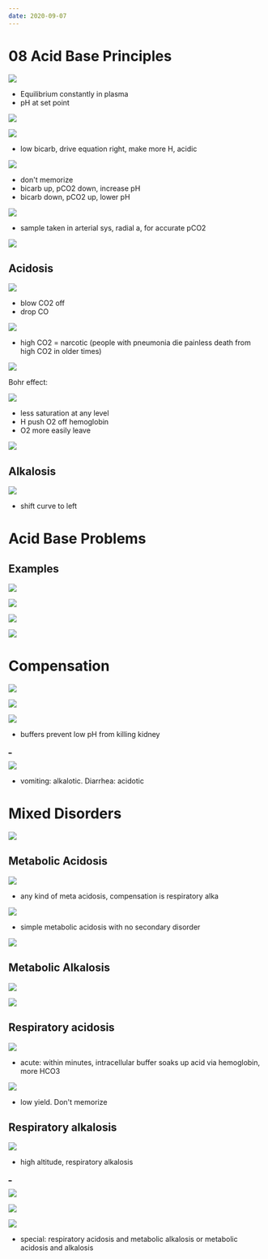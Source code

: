 ```yaml
---
date: 2020-09-07
---
```


# 08 Acid Base Principles

<!-- acid base equilibrium equation, maintained how, what happens with low and high values -->

![](https://photos.thisispiggy.com/file/wikiFiles/TKHlowY.jpg)

- Equilibrium constantly in plasma
- pH at set point

![](https://photos.thisispiggy.com/file/wikiFiles/rcvRs9q.jpg)

![](https://photos.thisispiggy.com/file/wikiFiles/i1JiTF7.jpg)

- low bicarb, drive equation right, make more H, acidic

![](https://photos.thisispiggy.com/file/wikiFiles/jGJCrx2.jpg)

- don't memorize
- bicarb up, pCO2 down, increase pH
- bicarb down, pCO2 up, lower pH

<!-- normal bicarb, pCO2, pH -->

![](https://photos.thisispiggy.com/file/wikiFiles/LJrJ5d7.jpg)

- sample taken in arterial sys, radial a, for accurate pCO2

<!-- acidosis vs acidemia. Alkalosis vs alkalemia -->

![](https://photos.thisispiggy.com/file/wikiFiles/DlaM8SC.jpg)

## Acidosis

<!-- acidosis cardio, respiratory, CNS, electrolyte symptoms. Hemoglobin curve shift -->

![](https://photos.thisispiggy.com/file/wikiFiles/h6Und2k.jpg)

- blow CO2 off
- drop CO

![](https://photos.thisispiggy.com/file/wikiFiles/esgwERy.jpg)

- high CO2 = narcotic (people with pneumonia die painless death from high CO2 in older times)

![](https://photos.thisispiggy.com/file/wikiFiles/PQRo9BE.jpg)

Bohr effect:

![](https://photos.thisispiggy.com/file/wikiFiles/k4Ia9Ib.jpg)

- less saturation at any level
- H push O2 off hemoglobin
- O2 more easily leave

![](https://photos.thisispiggy.com/file/wikiFiles/E4voOV2.jpg)

## Alkalosis

<!-- alkalosis respiratory, cardio, CNS, electrolyte symptoms. Hemoglobin curve shift -->

![](https://photos.thisispiggy.com/file/wikiFiles/3huyI1L.jpg)

- shift curve to left

# Acid Base Problems

## Examples

<!-- .<br><img src='images/EaOaAtZ.jpg' alt='_' /><br>. -->

![](https://photos.thisispiggy.com/file/wikiFiles/3BQMgW1.jpg)

![](https://photos.thisispiggy.com/file/wikiFiles/6GHQdU9.jpg)

<!-- .<br><img src='images/5hb7jar.jpg' alt='_' /><br>. -->

![](https://photos.thisispiggy.com/file/wikiFiles/kH0TH6K.jpg)

![](https://photos.thisispiggy.com/file/wikiFiles/6GHQdU9.jpg)

# Compensation

<!-- respiratory compensation how -->

![](https://photos.thisispiggy.com/file/wikiFiles/0lq5pno.jpg)

![](https://photos.thisispiggy.com/file/wikiFiles/DuW1v5H.jpg)

<!-- renal compensation how -->

![](https://photos.thisispiggy.com/file/wikiFiles/vthZ9I7.jpg)

- buffers prevent low pH from killing kidney

[_]()

![](https://photos.thisispiggy.com/file/wikiFiles/6kCfDRZ.jpg)

- vomiting: alkalotic. Diarrhea: acidotic

# Mixed Disorders

![](https://photos.thisispiggy.com/file/wikiFiles/7EtPtoM.jpg)

## Metabolic Acidosis

<!-- metabolic acidosis compensation how and formula -->

![](https://photos.thisispiggy.com/file/wikiFiles/AqsfEu0.jpg)

- any kind of meta acidosis, compensation is respiratory alka

<!-- .<br><img src='images/JqAnE9t.jpg' alt='_' /><br>. -->

![](https://photos.thisispiggy.com/file/wikiFiles/TZKkYpQ.jpg)

- simple metabolic acidosis with no secondary disorder

<!-- .<br><img src='images/QelIbe3.jpg' alt='_' /><br>. -->

![](https://photos.thisispiggy.com/file/wikiFiles/gdwTMyn.jpg)

## Metabolic Alkalosis

<!-- metabolic alkalosis compensation how and formula -->

![](https://photos.thisispiggy.com/file/wikiFiles/ZaZNYYc.jpg)

<!-- .<br><img src='images/KEMbbst.jpg' alt='_' /><br>. -->

![](https://photos.thisispiggy.com/file/wikiFiles/Gcoxyum.jpg)

## Respiratory acidosis

<!-- respiratory acidosis compensation how and formula -->

![](https://photos.thisispiggy.com/file/wikiFiles/9uUl7LQ.jpg)

- acute: within minutes, intracellular buffer soaks up acid via hemoglobin, more HCO3

<!-- .<br><img src='images/Ocz38yW.jpg' alt='_' /><br>. -->

![](https://photos.thisispiggy.com/file/wikiFiles/A7EjNyN.jpg)

- low yield. Don't memorize

## Respiratory alkalosis

<!-- respiratory alkalosis compensation and how -->

![](https://photos.thisispiggy.com/file/wikiFiles/Is6eeuZ.jpg)

- high altitude, respiratory alkalosis

[_]()

![](https://photos.thisispiggy.com/file/wikiFiles/e1Oo8qZ.jpg)

<!-- acidosis and alkalosis, compensation, fomula summary -->

![](https://photos.thisispiggy.com/file/wikiFiles/thnh2lW.jpg)

<!-- anion gap use when -->

![](https://photos.thisispiggy.com/file/wikiFiles/ROEhPWY.jpg)

- special: respiratory acidosis and metabolic alkalosis or metabolic acidosis and alkalosis
